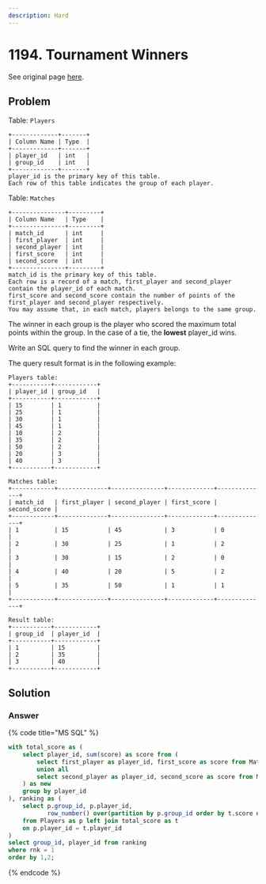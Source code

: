 ```yaml
---
description: Hard
---
```


# 1194. Tournament Winners

See original page [here](https://leetcode.com/problems/tournament-winners/).

## Problem

Table: `Players`

```text
+-------------+-------+
| Column Name | Type  |
+-------------+-------+
| player_id   | int   |
| group_id    | int   |
+-------------+-------+
player_id is the primary key of this table.
Each row of this table indicates the group of each player.
```

Table: `Matches`

```text
+---------------+---------+
| Column Name   | Type    |
+---------------+---------+
| match_id      | int     |
| first_player  | int     |
| second_player | int     | 
| first_score   | int     |
| second_score  | int     |
+---------------+---------+
match_id is the primary key of this table.
Each row is a record of a match, first_player and second_player contain the player_id of each match.
first_score and second_score contain the number of points of the first_player and second_player respectively.
You may assume that, in each match, players belongs to the same group.
```

The winner in each group is the player who scored the maximum total points within the group. In the case of a tie, the **lowest** player\_id wins.

Write an SQL query to find the winner in each group.

The query result format is in the following example:

```text
Players table:
+-----------+------------+
| player_id | group_id   |
+-----------+------------+
| 15        | 1          |
| 25        | 1          |
| 30        | 1          |
| 45        | 1          |
| 10        | 2          |
| 35        | 2          |
| 50        | 2          |
| 20        | 3          |
| 40        | 3          |
+-----------+------------+

Matches table:
+------------+--------------+---------------+-------------+--------------+
| match_id   | first_player | second_player | first_score | second_score |
+------------+--------------+---------------+-------------+--------------+
| 1          | 15           | 45            | 3           | 0            |
| 2          | 30           | 25            | 1           | 2            |
| 3          | 30           | 15            | 2           | 0            |
| 4          | 40           | 20            | 5           | 2            |
| 5          | 35           | 50            | 1           | 1            |
+------------+--------------+---------------+-------------+--------------+

Result table:
+-----------+------------+
| group_id  | player_id  |
+-----------+------------+ 
| 1         | 15         |
| 2         | 35         |
| 3         | 40         |
+-----------+------------+
```

## Solution

### Answer

{% code title="MS SQL" %}
```sql
with total_score as (
    select player_id, sum(score) as score from (
        select first_player as player_id, first_score as score from Matches 
        union all
        select second_player as player_id, second_score as score from Matches
    ) as new
    group by player_id
), ranking as (
    select p.group_id, p.player_id,
           row_number() over(partition by p.group_id order by t.score desc, t.player_id asc) as rnk
    from Players as p left join total_score as t
    on p.player_id = t.player_id
)
select group_id, player_id from ranking
where rnk = 1
order by 1,2;
```
{% endcode %}

